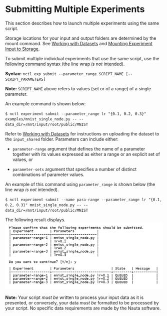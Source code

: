 # Submitting Multiple Experiments

This section describes how to launch multiple experiments using the same script.

Storage locations for your input and output folders are determined by the mount command. See [Working with Datasets](working_with_datasets.md) and [Mounting Experiment Input to Storage](mount_exp_input.md).

To submit multiple individual experiments that use the same script, use the following command syntax (the line wrap _is not_ intended).

**Syntax:** `nctl exp submit --parameter_range SCRIPT_NAME [-- SCRIPT_PARAMETERS]`

**Note:** `SCRIPT_NAME` above refers to values (set or of a range) of a single parameter.

An example command is shown below:  

`$ nctl experiment submit --parameter_range lr "{0.1, 0.2, 0.3}" examples/mnist_single_node.py -- --data_dir=/mnt/input/root/public/MNIST`

Refer to [Working with Datasets](working_with_datasets.md) for instructions on uploading the dataset to the `input_shared` folder. Parameters can include either:

* `parameter-range` argument that defines the name of a parameter together with its values expressed as either a range or an explicit set of values, or

* `parameter-sets` argument that specifies a number of distinct combinations of parameter values.

An example of this command using `parameter_range` is shown below (the line wrap _is not_ intended).

`$ nctl experiment submit --name para-range --parameter_range lr "{0.1, 0.2, 0.3}" mnist_single_node.py -- --data_dir=/mnt/input/root/public/MNIST`

The following result displays.
 ![](images/submt_mult_exp.png)

**Note:** Your script _must be_ written to process your input data as it is presented, or conversely, your data _must be_ formatted to be processed by your script. No specific data requirements are made by the Nauta software.




